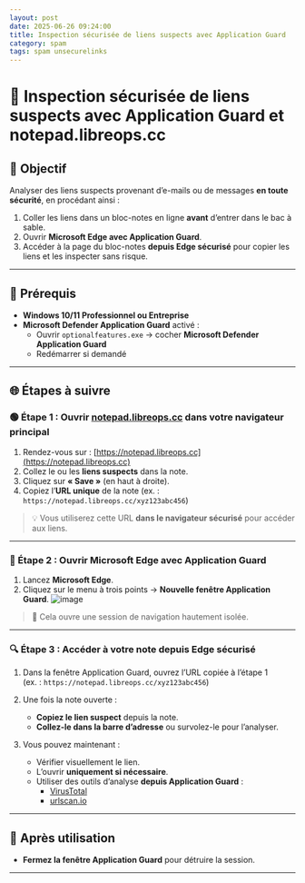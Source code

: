 ```yaml
---
layout: post
date: 2025-06-26 09:24:00
title: Inspection sécurisée de liens suspects avec Application Guard
category: spam
tags: spam unsecurelinks
---
```



# 🔐 Inspection sécurisée de liens suspects avec Application Guard et notepad.libreops.cc

## 🎯 Objectif

Analyser des liens suspects provenant d’e-mails ou de messages **en toute sécurité**, en procédant ainsi :

1. Coller les liens dans un bloc-notes en ligne **avant** d’entrer dans le bac à sable.
2. Ouvrir **Microsoft Edge avec Application Guard**.
3. Accéder à la page du bloc-notes **depuis Edge sécurisé** pour copier les liens et les inspecter sans risque.

---

## 🧰 Prérequis

- **Windows 10/11 Professionnel ou Entreprise**
- **Microsoft Defender Application Guard** activé :
  - Ouvrir `optionalfeatures.exe` → cocher **Microsoft Defender Application Guard**
  - Redémarrer si demandé

---

## 🌐 Étapes à suivre

### 🟢 Étape 1 : Ouvrir [notepad.libreops.cc](https://notepad.libreops.cc) dans votre navigateur principal

1. Rendez-vous sur : [https://notepad.libreops.cc](https://notepad.libreops.cc)
2. Collez le ou les **liens suspects** dans la note.
3. Cliquez sur **« Save »** (en haut à droite).
4. Copiez l’**URL unique** de la note (ex. : `https://notepad.libreops.cc/xyz123abc456`)

> 💡 Vous utiliserez cette URL **dans le navigateur sécurisé** pour accéder aux liens.

---

### 🔵 Étape 2 : Ouvrir Microsoft Edge avec Application Guard

1. Lancez **Microsoft Edge**.
2. Cliquez sur le menu à trois points → **Nouvelle fenêtre Application Guard**.
![image](https://github.com/user-attachments/assets/02dc8247-d7b0-4f38-a364-510fc8198ef3)

> 🔐 Cela ouvre une session de navigation hautement isolée.

---

### 🔍 Étape 3 : Accéder à votre note depuis Edge sécurisé

1. Dans la fenêtre Application Guard, ouvrez l’URL copiée à l’étape 1  
   (ex. : `https://notepad.libreops.cc/xyz123abc456`)

2. Une fois la note ouverte :
   - **Copiez le lien suspect** depuis la note.
   - **Collez-le dans la barre d’adresse** ou survolez-le pour l’analyser.

3. Vous pouvez maintenant :
   - Vérifier visuellement le lien.
   - L’ouvrir **uniquement si nécessaire**.
   - Utiliser des outils d’analyse **depuis Application Guard** :
     - [VirusTotal](https://www.virustotal.com)
     - [urlscan.io](https://urlscan.io)

---


## 🧽 Après utilisation

- **Fermez la fenêtre Application Guard** pour détruire la session.

---

